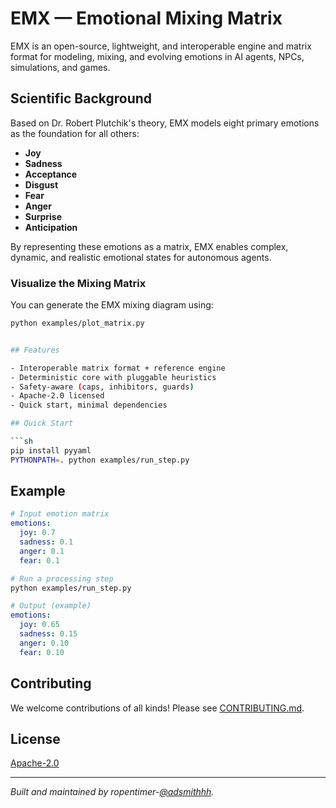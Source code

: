 # EMX — Emotional Mixing Matrix

EMX is an open-source, lightweight, and interoperable engine and matrix format for modeling, mixing, and evolving emotions in AI agents, NPCs, simulations, and games.

## Scientific Background

Based on Dr. Robert Plutchik's theory, EMX models eight primary emotions as the foundation for all others:

- **Joy**
- **Sadness**
- **Acceptance**
- **Disgust**
- **Fear**
- **Anger**
- **Surprise**
- **Anticipation**

By representing these emotions as a matrix, EMX enables complex, dynamic, and realistic emotional states for autonomous agents.

### Visualize the Mixing Matrix
You can generate the EMX mixing diagram using:

```bash
python examples/plot_matrix.py


## Features

- Interoperable matrix format + reference engine
- Deterministic core with pluggable heuristics
- Safety-aware (caps, inhibitors, guards)
- Apache-2.0 licensed
- Quick start, minimal dependencies

## Quick Start

```sh
pip install pyyaml
PYTHONPATH=. python examples/run_step.py
```

## Example

```yaml
# Input emotion matrix
emotions:
  joy: 0.7
  sadness: 0.1
  anger: 0.1
  fear: 0.1
```
```sh
# Run a processing step
python examples/run_step.py
```
```yaml
# Output (example)
emotions:
  joy: 0.65
  sadness: 0.15
  anger: 0.10
  fear: 0.10
```

## Contributing

We welcome contributions of all kinds! Please see [CONTRIBUTING.md](CONTRIBUTING.md).

## License

[Apache-2.0](LICENSE)

---

*Built and maintained by ropentimer-[@adsmithhh](https://github.com/adsmithhh).*
